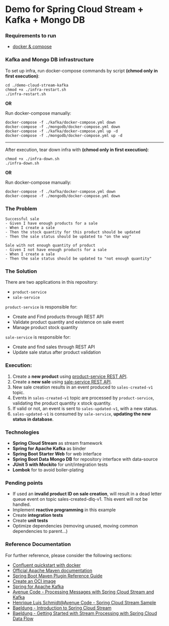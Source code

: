 # Demo for Spring Cloud Stream + Kafka + Mongo DB

### Requirements to run
- [docker & compose](https://docs.docker.com/compose/install/)

### Kafka and Mongo DB infrastructure

To set up infra, run docker-compose commands by script **(chmod only in first execution)**:
```
cd ./demo-cloud-stream-kafka
chmod +x ./infra-restart.sh 
./infra-restart.sh
```

**OR** 

Run docker-compose manually:
```
docker-compose -f ./kafka/docker-compose.yml down
docker-compose -f ./mongodb/docker-compose.yml down
docker-compose -f ./kafka/docker-compose.yml up -d
docker-compose -f ./mongodb/docker-compose.yml up -d
```

---

After execution, tear down infra with **(chmod only in first execution)**:
```
chmod +x ./infra-down.sh 
./infra-down.sh
```

**OR**

Run docker-compose manually:
```
docker-compose -f ./kafka/docker-compose.yml down
docker-compose -f ./mongodb/docker-compose.yml down
```

### The Problem

```
Successful sale
- Given I have enough products for a sale
- When I create a sale
- Then the stock quantity for this product should be updated 
- Then the sale status should be updated to "on the way"

Sale with not enough quantity of product
- Given I not have enough products for a sale
- When I create a sale
- Then the sale status should be updated to "not enough quantity"
```

### The Solution

There are two applications in this repository:
- `product-service`
- `sale-service`

`product-service` is responsible for:
- Create and Find products through REST API
- Validate product quantity and existence on sale event
- Manage product stock quantity

`sale-service` is responsible for:
- Create and find sales through REST API
- Update sale status after product validation

### Execution:
1. Create a **new product** using [product-service REST API](http://localhost:8020/swagger-ui.html).  
2. Create a **new sale** using [sale-service REST API](http://localhost:8021/swagger-ui.html).  
3. New sale creation results in an event produced to `sales-created-v1` topic.  
4. Events in `sales-created-v1` topic are processed by `product-service`, validating the product quantity x stock quantity.
5. If valid or not, an event is sent to `sales-updated-v1`, with a new status.
6. `sales-updated-v1` is consumed by `sale-service`, **updating the new status in database**.

### Technologies

- **Spring Cloud Stream** as stream framework
- **Spring for Apache Kafka** as binder
- **Spring Boot Starter Web** for web interface
- **Spring Boot Data Mongo DB** for repository interface with data-source
- **JUnit 5 with Mockito** for unit/integration tests
- **Lombok** for to avoid boiler-plating

### Pending points

- If used an **invalid product ID on sale creation**, will result in a dead letter queue event on topic sales-created-dlq-v1. This event will not be handled.
- Implement **reactive programming** in this example
- Create **integration tests**
- Create **unit tests**
- Optimize dependencies (removing unused, moving common dependencies to parent...)

### Reference Documentation

For further reference, please consider the following sections:

- [Confluent quickstart with docker](https://docs.confluent.io/platform/current/quickstart/ce-docker-quickstart.html)
- [Official Apache Maven documentation](https://maven.apache.org/guides/index.html)
- [Spring Boot Maven Plugin Reference Guide](https://docs.spring.io/spring-boot/docs/2.5.3/maven-plugin/reference/html/)
- [Create an OCI image](https://docs.spring.io/spring-boot/docs/2.5.3/maven-plugin/reference/html/#build-image)
- [Spring for Apache Kafka](https://docs.spring.io/spring-boot/docs/2.5.3/reference/htmlsingle/#boot-features-kafka)
- [Avenue Code - Processing Messages with Spring Cloud Stream and Kafka](https://blog.avenuecode.com/processing-messages-with-spring-cloud-stream-and-kafka)
- [Henrique Luis Schmidt@Avenue Code - Spring Cloud Stream Sample](https://github.com/henriquels25/spring-cloud-stream-sample)
- [Baeldung - Introduction to Spring Cloud Stream](https://www.baeldung.com/spring-cloud-stream)
- [Baeldung - Getting Started with Stream Processing with Spring Cloud Data Flow](https://www.baeldung.com/spring-cloud-data-flow-stream-processing)


